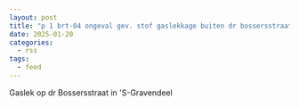 ```yaml
---
layout: post
title: "p 1 brt-04 ongeval gev. stof gaslekkage buiten dr bossersstraat 's-gravendeel 189491 186131"
date: 2025-01-20
categories: 
  - rss
tags: 
  - feed
---
```


Gaslek op dr Bossersstraat in 'S-Gravendeel
